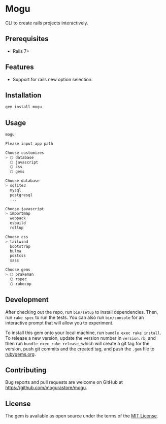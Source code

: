 # Mogu

CLI to create rails projects interactively.

## Prerequisites

- Rails 7+

## Features

- Support for rails new option selection.

## Installation

```bash
gem install mogu
```

## Usage

```bash
mogu
```

```bash
Please input app path

Choose customizes
> ⬡ database
  ⬡ javascript
  ⬡ css
  ⬡ gems

Choose database
> sqlite3
  mysql
  postgresql
  ...

Choose javascript
> importmap
  webpack
  esbuild
  rollup

Choose css
> tailwind
  bootstrap
  bulma
  postcss
  sass

Choose gems
> ⬡ brakeman
  ⬡ rspec
  ⬡ rubocop
```

## Development

After checking out the repo, run `bin/setup` to install dependencies. Then, run `rake spec` to run the tests. You can also run `bin/console` for an interactive prompt that will allow you to experiment.

To install this gem onto your local machine, run `bundle exec rake install`. To release a new version, update the version number in `version.rb`, and then run `bundle exec rake release`, which will create a git tag for the version, push git commits and the created tag, and push the `.gem` file to [rubygems.org](https://rubygems.org).

## Contributing

Bug reports and pull requests are welcome on GitHub at https://github.com/mogurastore/mogu.

## License

The gem is available as open source under the terms of the [MIT License](https://opensource.org/licenses/MIT).
